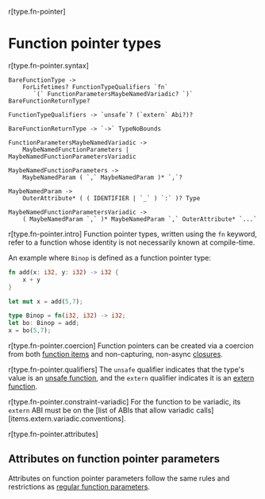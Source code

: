 r[type.fn-pointer]
# Function pointer types

r[type.fn-pointer.syntax]
```grammar,types
BareFunctionType ->
    ForLifetimes? FunctionTypeQualifiers `fn`
       `(` FunctionParametersMaybeNamedVariadic? `)` BareFunctionReturnType?

FunctionTypeQualifiers -> `unsafe`? (`extern` Abi?)?

BareFunctionReturnType -> `->` TypeNoBounds

FunctionParametersMaybeNamedVariadic ->
    MaybeNamedFunctionParameters | MaybeNamedFunctionParametersVariadic

MaybeNamedFunctionParameters ->
    MaybeNamedParam ( `,` MaybeNamedParam )* `,`?

MaybeNamedParam ->
    OuterAttribute* ( ( IDENTIFIER | `_` ) `:` )? Type

MaybeNamedFunctionParametersVariadic ->
    ( MaybeNamedParam `,` )* MaybeNamedParam `,` OuterAttribute* `...`
```

r[type.fn-pointer.intro]
Function pointer types, written using the `fn` keyword, refer to a function
whose identity is not necessarily known at compile-time.

An example where `Binop` is defined as a function pointer type:

```rust
fn add(x: i32, y: i32) -> i32 {
    x + y
}

let mut x = add(5,7);

type Binop = fn(i32, i32) -> i32;
let bo: Binop = add;
x = bo(5,7);
```

r[type.fn-pointer.coercion]
Function pointers can be created via a coercion from both [function items] and non-capturing, non-async [closures].

r[type.fn-pointer.qualifiers]
The `unsafe` qualifier indicates that the type's value is an [unsafe
function], and the `extern` qualifier indicates it is an [extern function].

r[type.fn-pointer.constraint-variadic]
For the function to be variadic, its `extern` ABI must be on the [list of ABIs that allow variadic calls][items.extern.variadic.conventions].

r[type.fn-pointer.attributes]
## Attributes on function pointer parameters

Attributes on function pointer parameters follow the same rules and
restrictions as [regular function parameters].

[`extern`]: ../items/external-blocks.md
[closures]: closure.md
[extern function]: ../items/functions.md#extern-function-qualifier
[function items]: function-item.md
[unsafe function]: ../unsafe-keyword.md
[regular function parameters]: ../items/functions.md#attributes-on-function-parameters
